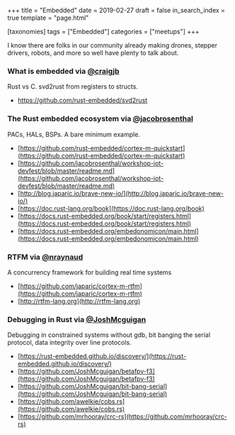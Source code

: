 +++
title = "Embedded"
date = 2019-02-27
draft = false
in_search_index = true
template = "page.html"

[taxonomies] 
tags = ["Embedded"]
categories = ["meetups"]
+++

I know there are folks in our community already making drones, stepper drivers, robots, and more so well have plenty to talk about.

<!-- more -->

### What is embedded via [@craigjb](https://github.com/craigjb)

Rust vs C. svd2rust from registers to structs.

- https://github.com/rust-embedded/svd2rust

### The Rust embedded ecosystem via [@jacobrosenthal](https://github.com/jacobrosenthal)

PACs, HALs, BSPs. A bare minimum example.

- [https://github.com/rust-embedded/cortex-m-quickstart](https://github.com/rust-embedded/cortex-m-quickstart)
- [https://github.com/jacobrosenthal/workshop-iot-devfest/blob/master/readme.md](https://github.com/jacobrosenthal/workshop-iot-devfest/blob/master/readme.md)
- [http://blog.japaric.io/brave-new-io/](http://blog.japaric.io/brave-new-io/)
- [https://doc.rust-lang.org/book](https://doc.rust-lang.org/book)
- [https://docs.rust-embedded.org/book/start/registers.html](https://docs.rust-embedded.org/book/start/registers.html)
- [https://docs.rust-embedded.org/embedonomicon/main.html](https://docs.rust-embedded.org/embedonomicon/main.html)

### RTFM via [@nraynaud](https://github.com/nraynaud)

A concurrency framework for building real time systems

- [https://github.com/japaric/cortex-m-rtfm](https://github.com/japaric/cortex-m-rtfm)
- [http://rtfm-lang.org](http://rtfm-lang.org)

### Debugging in Rust via [@JoshMcguigan](https://github.com/JoshMcguigan)

Debugging in constrained systems without gdb, bit banging the serial protocol, data integrity over line protocols.

- [https://rust-embedded.github.io/discovery/](https://rust-embedded.github.io/discovery/)
- [https://github.com/JoshMcguigan/betafpv-f3](https://github.com/JoshMcguigan/betafpv-f3)
- [https://github.com/JoshMcguigan/bit-bang-serial](https://github.com/JoshMcguigan/bit-bang-serial)
- [https://github.com/awelkie/cobs.rs](https://github.com/awelkie/cobs.rs)
- [https://github.com/mrhooray/crc-rs](https://github.com/mrhooray/crc-rs)
